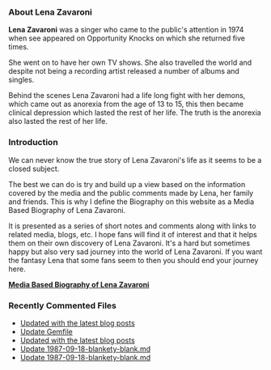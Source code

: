 ### About Lena Zavaroni

<p><strong>Lena Zavaroni</strong> was a singer who came to the public's attention in 1974 when see appeared on Opportunity Knocks on which she returned five times.</p>

<p>She went on to have her own TV shows. She also travelled the world and despite not being a recording artist released a number of albums and singles.</p>

<p>Behind the scenes Lena Zavaroni had a life long fight with her demons, which came out as anorexia from the age of 13 to 15, this then became clinical depression which lasted the rest of her life. The truth is the anorexia also lasted the rest of her life.</p>

### Introduction

<p>We can never know the true story of Lena Zavaroni's life as it seems to be a closed subject.</p>

<p>The best we can do is try and build up a view based on the information covered by the media and the public comments made by Lena, her family and friends. This is why I define the Biography on this website as a Media Based Biography of Lena Zavaroni.</p>

<p>It is presented as a series of short notes and comments along with links to related media, blogs, etc. I hope fans will find it of interest and that it helps them on their own discovery of Lena Zavaroni. It's a hard but sometimes happy but also very sad journey into the world of Lena Zavaroni. If you want the fantasy Lena that some fans seem to then you should end your journey here.</p>

<a href="https://fanzoflenazavaroni.github.io/biography/lena-zavaroni/"><strong>Media Based Biography of Lena Zavaroni</strong></a>

### Recently Commented Files

<!-- BLOG-POST-LIST:START -->
- [Updated with the latest blog posts](https://github.com/FanzOfLenaZavaroni/fanzoflenazavaroni.github.io/commit/2ab4f39a4a9716e02a1cf6872569f0bcf70ede41)
- [Update Gemfile](https://github.com/FanzOfLenaZavaroni/fanzoflenazavaroni.github.io/commit/f0cf30c55d6e677ecd9b8f33ef05420fb715bf2c)
- [Updated with the latest blog posts](https://github.com/FanzOfLenaZavaroni/fanzoflenazavaroni.github.io/commit/c83843837b929846008ebf11540a6062fa5da817)
- [Update 1987-09-18-blankety-blank.md](https://github.com/FanzOfLenaZavaroni/fanzoflenazavaroni.github.io/commit/fee0992f9f9c9405c79859531719e12e2aec8bd7)
- [Update 1987-09-18-blankety-blank.md](https://github.com/FanzOfLenaZavaroni/fanzoflenazavaroni.github.io/commit/a21c378d6c38bcb5ef50df088f8a601e5d38d309)
<!-- BLOG-POST-LIST:END -->
